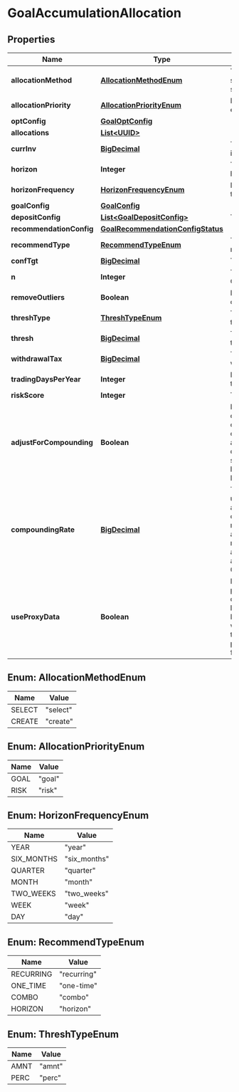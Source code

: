 
# GoalAccumulationAllocation

## Properties
Name | Type | Description | Notes
------------ | ------------- | ------------- | -------------
**allocationMethod** | [**AllocationMethodEnum**](#AllocationMethodEnum) | The allocation universe source, either create or select | 
**allocationPriority** | [**AllocationPriorityEnum**](#AllocationPriorityEnum) | Priority when allocating, either risk or goal | 
**optConfig** | [**GoalOptConfig**](GoalOptConfig.md) |  |  [optional]
**allocations** | [**List&lt;UUID&gt;**](UUID.md) |  |  [optional]
**currInv** | [**BigDecimal**](BigDecimal.md) | The current amount invested | 
**horizon** | **Integer** | The accumulation goal horizon | 
**horizonFrequency** | [**HorizonFrequencyEnum**](#HorizonFrequencyEnum) | Frequency in relation to the horizon | 
**goalConfig** | [**GoalConfig**](GoalConfig.md) |  | 
**depositConfig** | [**List&lt;GoalDepositConfig&gt;**](GoalDepositConfig.md) | The deposit attributes |  [optional]
**recommendationConfig** | [**GoalRecommendationConfigStatus**](GoalRecommendationConfigStatus.md) |  |  [optional]
**recommendType** | [**RecommendTypeEnum**](#RecommendTypeEnum) | The type of recommended action |  [optional]
**confTgt** | [**BigDecimal**](BigDecimal.md) | The confidence target |  [optional]
**n** | **Integer** | The number of Monte Carlo simulations to run |  [optional]
**removeOutliers** | **Boolean** | If TRUE, remove outlying results |  [optional]
**threshType** | [**ThreshTypeEnum**](#ThreshTypeEnum) | The goal deviation threshold type |  [optional]
**thresh** | [**BigDecimal**](BigDecimal.md) | The goal deviation threshold value |  [optional]
**withdrawalTax** | [**BigDecimal**](BigDecimal.md) | The tax rate for withdrawals |  [optional]
**tradingDaysPerYear** | **Integer** | Days per year a portfolio trades |  [optional]
**riskScore** | **Integer** | The investor&#39;s risk score |  [optional]
**adjustForCompounding** | **Boolean** | If true, adjust periodic deposit amounts for compounding based on compounding_rate. This applies when a deposit’s dep_frequency is shorter than horizon_frequency. Defaults to false. |  [optional]
**compoundingRate** | [**BigDecimal**](BigDecimal.md) | The annualized rate to use when approximating a compounding effect on deposits. This value must be defined and adjust_for_compounding must be true in order to activate compounding adjustment. Defaults to 0. |  [optional]
**useProxyData** | **Boolean** | If true, incorporate proxy price data as defined at the Security level in the Nucleus API. Proxy data is merged with base security data to form a continuous price history. Defaults to false. |  [optional]


<a name="AllocationMethodEnum"></a>
## Enum: AllocationMethodEnum
Name | Value
---- | -----
SELECT | &quot;select&quot;
CREATE | &quot;create&quot;


<a name="AllocationPriorityEnum"></a>
## Enum: AllocationPriorityEnum
Name | Value
---- | -----
GOAL | &quot;goal&quot;
RISK | &quot;risk&quot;


<a name="HorizonFrequencyEnum"></a>
## Enum: HorizonFrequencyEnum
Name | Value
---- | -----
YEAR | &quot;year&quot;
SIX_MONTHS | &quot;six_months&quot;
QUARTER | &quot;quarter&quot;
MONTH | &quot;month&quot;
TWO_WEEKS | &quot;two_weeks&quot;
WEEK | &quot;week&quot;
DAY | &quot;day&quot;


<a name="RecommendTypeEnum"></a>
## Enum: RecommendTypeEnum
Name | Value
---- | -----
RECURRING | &quot;recurring&quot;
ONE_TIME | &quot;one-time&quot;
COMBO | &quot;combo&quot;
HORIZON | &quot;horizon&quot;


<a name="ThreshTypeEnum"></a>
## Enum: ThreshTypeEnum
Name | Value
---- | -----
AMNT | &quot;amnt&quot;
PERC | &quot;perc&quot;



